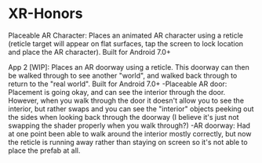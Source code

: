 # XR-Honors
Placeable AR Character: Places an animated AR character using a reticle (reticle target will appear on flat surfaces, tap the screen to lock location and place the AR character). Built for Android 7.0+

App 2 [WIP]: Places an AR doorway using a reticle. This doorway can then be walked through to see another "world", and walked back through to return to the "real world". Built for Android 7.0+
  -Placeable AR door: Placement is going okay, and can see the interior through the door. However, when you walk through the door it doesn't allow you to see the interior, but rather swaps and you can see the "interior" objects peeking out the sides when looking back through the doorway (I believe it's just not swapping the shader properly when you walk through?)
  -AR doorway: Had at one point been able to walk around the interior mostly correctly, but now the reticle is running away rather than staying on screen so it's not able to place the prefab at all.

